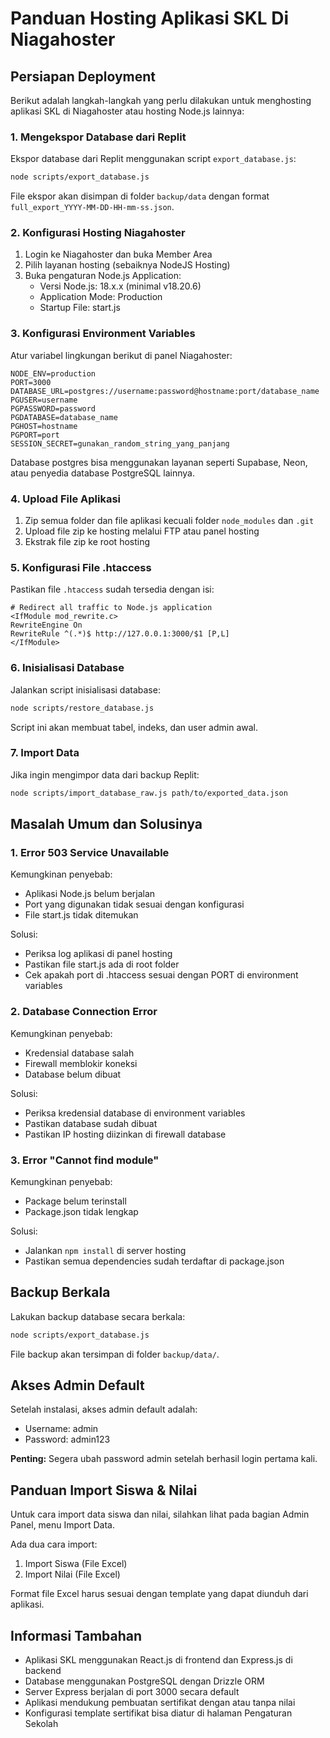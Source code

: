# Panduan Hosting Aplikasi SKL Di Niagahoster

## Persiapan Deployment

Berikut adalah langkah-langkah yang perlu dilakukan untuk menghosting aplikasi SKL di Niagahoster atau hosting Node.js lainnya:

### 1. Mengekspor Database dari Replit

Ekspor database dari Replit menggunakan script `export_database.js`:

```bash
node scripts/export_database.js
```

File ekspor akan disimpan di folder `backup/data` dengan format `full_export_YYYY-MM-DD-HH-mm-ss.json`.

### 2. Konfigurasi Hosting Niagahoster

1. Login ke Niagahoster dan buka Member Area
2. Pilih layanan hosting (sebaiknya NodeJS Hosting)
3. Buka pengaturan Node.js Application:
   - Versi Node.js: 18.x.x (minimal v18.20.6)
   - Application Mode: Production
   - Startup File: start.js

### 3. Konfigurasi Environment Variables

Atur variabel lingkungan berikut di panel Niagahoster:

```
NODE_ENV=production
PORT=3000
DATABASE_URL=postgres://username:password@hostname:port/database_name
PGUSER=username
PGPASSWORD=password
PGDATABASE=database_name
PGHOST=hostname
PGPORT=port
SESSION_SECRET=gunakan_random_string_yang_panjang
```

Database postgres bisa menggunakan layanan seperti Supabase, Neon, atau penyedia database PostgreSQL lainnya.

### 4. Upload File Aplikasi

1. Zip semua folder dan file aplikasi kecuali folder `node_modules` dan `.git`
2. Upload file zip ke hosting melalui FTP atau panel hosting
3. Ekstrak file zip ke root hosting

### 5. Konfigurasi File .htaccess

Pastikan file `.htaccess` sudah tersedia dengan isi:

```
# Redirect all traffic to Node.js application
<IfModule mod_rewrite.c>
RewriteEngine On
RewriteRule ^(.*)$ http://127.0.0.1:3000/$1 [P,L]
</IfModule>
```

### 6. Inisialisasi Database

Jalankan script inisialisasi database:

```bash
node scripts/restore_database.js
```

Script ini akan membuat tabel, indeks, dan user admin awal.

### 7. Import Data

Jika ingin mengimpor data dari backup Replit:

```bash
node scripts/import_database_raw.js path/to/exported_data.json
```

## Masalah Umum dan Solusinya

### 1. Error 503 Service Unavailable

Kemungkinan penyebab:
- Aplikasi Node.js belum berjalan
- Port yang digunakan tidak sesuai dengan konfigurasi
- File start.js tidak ditemukan

Solusi:
- Periksa log aplikasi di panel hosting
- Pastikan file start.js ada di root folder
- Cek apakah port di .htaccess sesuai dengan PORT di environment variables

### 2. Database Connection Error

Kemungkinan penyebab:
- Kredensial database salah
- Firewall memblokir koneksi
- Database belum dibuat

Solusi:
- Periksa kredensial database di environment variables
- Pastikan database sudah dibuat
- Pastikan IP hosting diizinkan di firewall database

### 3. Error "Cannot find module"

Kemungkinan penyebab:
- Package belum terinstall
- Package.json tidak lengkap

Solusi:
- Jalankan `npm install` di server hosting
- Pastikan semua dependencies sudah terdaftar di package.json

## Backup Berkala

Lakukan backup database secara berkala:

```bash
node scripts/export_database.js
```

File backup akan tersimpan di folder `backup/data/`.

## Akses Admin Default

Setelah instalasi, akses admin default adalah:
- Username: admin
- Password: admin123

**Penting:** Segera ubah password admin setelah berhasil login pertama kali.

## Panduan Import Siswa & Nilai

Untuk cara import data siswa dan nilai, silahkan lihat pada bagian Admin Panel, menu Import Data.

Ada dua cara import:

1. Import Siswa (File Excel)
2. Import Nilai (File Excel)

Format file Excel harus sesuai dengan template yang dapat diunduh dari aplikasi.

## Informasi Tambahan

- Aplikasi SKL menggunakan React.js di frontend dan Express.js di backend
- Database menggunakan PostgreSQL dengan Drizzle ORM
- Server Express berjalan di port 3000 secara default
- Aplikasi mendukung pembuatan sertifikat dengan atau tanpa nilai
- Konfigurasi template sertifikat bisa diatur di halaman Pengaturan Sekolah